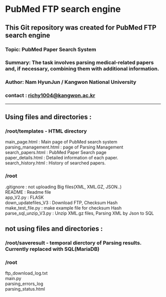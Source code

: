 # PubMed FTP search engine

## This Git repository was created for PubMed FTP search engine

### Topic: PubMed Paper Search System  
### Summary: The task involves parsing medical-related papers and, if necessary, combining them with additional information.  
### Author: Nam HyunJun / Kangwon National University
### contact : richy1004@kangwon.ac.kr  

---------------------------------------------------------------------------------------------------------  
## Using files and directories :  
### /root/templates - HTML directory  
 main_page.html : Main page of PubMed search system  
 parsing_management.html : page of Parsing Management  
 search_papers.html : PubMed Paper Search page  
 paper_details.html : Detailed information of each paper.  
 search_history.html : History of searched papers.  

### /root
.gitignore : not uploading Big files(XML, XML.GZ, JSON..)  
README : Readme file  
app_V2.py : FLASK  
down_updatefiles_V3 : Download FTP, Checksum Hash  
make_test_file.py : make example file for checksum Hash  
parse_sql_unzip_V3.py : Unzip XML.gz files, Parsing XML by Json to SQL  

## not using files and directories :
### /root/saveresult - temporal dierctory of Parsing results. Currently replaced with SQL(MariaDB)  
### /root
ftp_download_log.txt  
main.py  
parsing_errors_log  
parsing_status.html  
